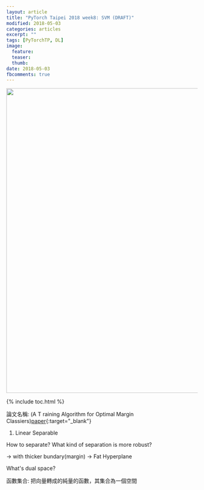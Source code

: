 ```yaml
---
layout: article
title: "PyTorch Taipei 2018 week8: SVM (DRAFT)"
modified: 2018-05-03
categories: articles
excerpt: ""
tags: [PyTorchTP, DL]
image:
  feature:
  teaser:
  thumb:
date: 2018-05-03
fbcomments: true
---
```

<img src="" width="800">

{% include toc.html %}

論文名稱: (A T raining Algorithm for Optimal Margin Classiers)[paper]{:target="_blank"}

1. Linear Separable

How to separate? What kind of separation is more robust?

→ with thicker bundary(margin) → Fat Hyperplane

What's dual space?

函數集合: 把向量轉成的純量的函數，其集合為一個空間













[paper]: http://w.svms.org/training/BOGV92.pdf

